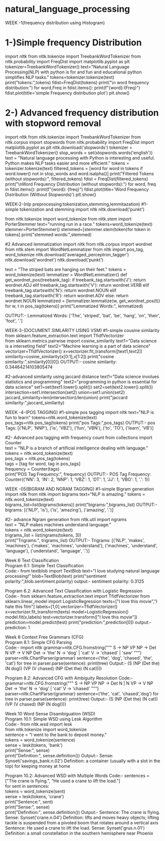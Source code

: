 # natural_language_processing

WEEK -1(frequency distribution using 
Histogram) 


# 1-)Simple frequency Distribution 
import nltk 
from nltk.tokenize import TreebankWordTokenizer 
from nltk.probability import FreqDist 
import matplotlib.pyplot as plt 
tokenizer=TreebankWordTokenizer() 
text="Natural Language Processing(NLP) with python is for and fun and educational python 
simplifies NLP tasks." 
tokens=tokenizer.tokenize(text) 
print("tokens:",tokens) 
fdist=FreqDist(tokens) 
print("\n word frequency distribution:") 
for word,Freq in fdist.items(): 
print(f"{word}:{Freq}") 
fdist.plot(title='simple Frequency distribution plot') 
plt.show() 




# 2-) Advanced frequency distribution with stopword removal 
import nltk 
from nltk.tokenize import TreebankWordTokenizer 
from nltk.corpus import stopwords 
from nltk.probability import FreqDist 
import matplotlib.pyplot as plt 
nltk.download('stopwords') 
tokenizer = TreebankWordTokenizer() 
stop_words = set(stopwords.words('english')) 
text = "Natural language processing with Python is interesting and useful. Python makes NLP 
tasks easier and more efficient." 
tokens = tokenizer.tokenize(text) 
filtered_tokens = [word for word in tokens if word.lower() not in stop_words and word.isalpha()] 
print("Filtered Tokens (without stopwords):", filtered_tokens) 
fdist = FreqDist(filtered_tokens) 
print("\nWord Frequency Distribution (without stopwords):") 
for word, freq in fdist.items(): 
print(f"{word}: {freq}") 
fdist.plot(title='Word Frequency Distribution (Without Stopwords)') 
plt.show() 





 
 
WEEK-2-(nlp 
preprocessing:tokenization,stemming,lemmitazation) 
#1-simple tokenization and stemming 
import nltk 
nltk.download('punkt') 
 
from nltk.tokenize import word_tokenize 
from nltk.stem import PorterStemmer 
text="running run in a race." 
tokens=word_tokenize(text) 
stemmer=PorterStemmer() 
stemmed=[stemmer.stem(token)for token in tokens] 
print("stemmed words:",stemmed) 
 



 
#2 Advanced lemmatization 
import nltk 
from nltk.corpus import wordnet 
from nltk.stem import WordNetLemmatizer 
from nltk import pos_tag, word_tokenize 
nltk.download('averaged_perceptron_tagger') 
nltk.download('wordnet') 
nltk.download('punkt') 
 
text = "The striped bats are hanging on their feet." 
tokens = word_tokenize(text) 
lemmatizer = WordNetLemmatizer() 
def get_wordnet_pos(treebank_tag): 
    if treebank_tag.startswith('J'): 
        return wordnet.ADJ 
    elif treebank_tag.startswith('V'): 
        return wordnet.VERB 
    elif treebank_tag.startswith('N'): 
         return wordnet.NOUN 
    elif treebank_tag.startswith('R'): 
         return wordnet.ADV 
else: 
return wordnet.NOUN 
lemmatized = [lemmatizer.lemmatize(w, get_wordnet_pos(t)) for w, t in 
pos_tag(tokens)] 
print("Lemmatized Words:", lemmatized) 


OUTPUT:- 
Lemmatized Words: ['The', 'striped', 'bat', 'be', 'hang', 'on', 'their', 'foot', '.'] 





WEEK-3-(DOCUMENT SIMLARITY USING VSM) 
#1-simple cousine similarity 
from sklearn.feature_extraction.text import TfidfVectorizer  
from sklearn.metrics.pairwise import cosine_similarity 
text1="Data science is a interseting field" 
text2="Machine learning is a part of data science" 
vectorizer=TfidfVectorizer() 
x=vectorizer.fit_transform([text1,text2]) 
similarity=cosine_similarity(x[0:1],x[1:2]) 
print("cosine similarity:",similarity[0][0]) 
OUTPUT:- 
cosine similarity: 0.34464214103805474 





#2-advanced similarity using jaccard distance 
text1="Data science involues statistics and programming" 
text2="programming in python is essential for data science" 
set1=set(text1.lower().split()) 
set2=set(text2.lower().split()) 
intersection=set1.intersection(set2) 
union=set1.union(set2) 
jaccard_similarity=len(intersection)/len(union) 
print("jaccard similarity:",jaccard_similarity) 





WEEK -4-(POS TAGGING) 
#1-simple pos tagging 
import nltk 
text="NLP is fun to learn" 
tokens=nltk.word_tokenize(text) 
pos_tags=nltk.pos_tag(tokens) 
print("pos Tags:",pos_tags) 
OUTPUT:- 
pos Tags: [('NLP', 'NNP'), ('is', 'VBZ'), ('fun', 'VBN'), ('to', 'TO'), ('learn', 'VB')] 


#2- Advanced pos tagging with frequency count 
from collections import Counter  
text = "NLP is a branch of artificial intelligence dealing with language."  
tokens = nltk.word_tokenize(text)  
pos_tags = nltk.pos_tag(tokens)  
tags = [tag for word, tag in pos_tags]  
frequency = Counter(tags)  
print("POS Tag Frequency:", frequency) 
OUTPUT:- 
POS Tag Frequency: Counter({'NN': 3, 'IN': 2, 'NNP': 1, 'VBZ': 1, 'DT': 1, 'JJ': 1, 'VBG': 1, '.': 1}) 






WEEK -05(BIGRAM AND NGRAM TAGGING) 
#1-simple Bigram generation 
import nltk 
from nltk import bigrams 
text="NLP is amazing." 
tokens = nltk.word_tokenize(text)  
bigrams_list=list(bigrams(tokens)) 
print("bigrams:",bigrams_list) 
OUTPUT:- 
bigrams: [('NLP', 'is'), ('is', 'amazing'), ('amazing', '.')] 




#2- advance Ngram generation 
from nltk.util import ngrams  
text = "NLP makes machines understand language."  
tokens = nltk.word_tokenize(text)  
trigrams_list = list(ngrams(tokens, 3))  
print("Trigrams:", trigrams_list) 
OUTPUT:- 
Trigrams: [('NLP', 'makes', 'machines'), ('makes', 'machines', 'understand'), ('machines', 
'understand', 'language'), ('understand', 'language', '.')]







Week 6 Text Classification  
Program 6.1: Simple Text Classification  
Code:- 
from textblob import TextBlob 
text="I love studying natural language processing!" 
blob=TextBlob(text) 
print("sentiment polarity:",blob.sentiment.polarity) 
output:- 
sentiment polarity: 0.3125 








Program 6.2: Advanced Text Classification with Logistic Regression  
Code:- 
from sklearn.feature_extraction.text import TfidfVectorizer 
from sklearn.linear_model import LogisticRegression 
texts=["I love this movie","I hate this film"] 
labels=[1,0] 
vectorizer=TfidfVectorizer() 
x=vectorizer.fit_transform(texts) 
model=LogisticRegression() 
model.fit(x,labels) 
test=vectorizer.transform(["I love this movie"]) 
prediction=model.predict(test) 
print("prediction:",prediction[0]) 
output:- 
prediction: 1 






Week 8 Context Free Grammars (CFG)  
Program 8.1: Simple CFG Parsing  
Code:- 
import nltk 
grammar=nltk.CFG.fromstring(""" 
S -> NP VP 
NP -> Det N 
VP -> V NP 
Det -> 'the' 
N -> 'dog' | 'cat' 
V -> 'chased' | 'saw' 
""") 
parser=nltk.ChartParser(grammar) 
sentence=('the', 'dog', 'chased', 'the', 'cat') 
for tree in parser.parse(sentence): 
print(tree) 
Output:- 
(S (NP (Det the) (N dog)) (VP (V chased) (NP (Det the) (N cat)))) 






Program 8.2: Advanced CFG with Ambiguity Resolution 
Code:- 
grammar=nltk.CFG.fromstring(""" 
S -> NP VP 
NP -> Det N | N 
VP -> V NP 
Det -> 'the' 
N -> 'dog' | 'cat' 
V -> 'chased' 
""") 
parser=nltk.ChartParser(grammar) 
sentence=('the', 'cat', 'chased','dog') 
for tree in parser.parse(sentence): 
print(tree) 
Output:- 
(S (NP (Det the) (N cat)) (VP (V chased) (NP (N dog))))









Week 10 Word Sense Disambiguation (WSD)  
Program 10.1: Simple WSD using Lesk Algorithm  
Code:- 
from nltk.wsd import lesk  
from nltk.tokenize import word_tokenize  
sentence = "I went to the bank to deposit money."  
tokens = word_tokenize(sentence)  
sense = lesk(tokens, 'bank')  
print("Sense:", sense)  
print("Definition:", sense.definition()) 
Output:- 
Sense: Synset('savings_bank.n.02') 
Definition: a container (usually with a slot in the top) for keeping money at home 




Program 10.2: Advanced WSD with Multiple Words 
Code:- 
sentences = ["The crane is flying.", "He used a crane to lift the load."]  
for sent in sentences:  
tokens = word_tokenize(sent)  
sense = lesk(tokens, 'crane')  
print("Sentence:", sent)  
print("Sense:", sense)  
print("Definition:", sense.definition()) 
Output:- 
Sentence: The crane is flying. 
Sense: Synset('crane.n.04') 
Definition: lifts and moves heavy objects; lifting tackle is suspended from a pivoted boom that 
rotates around a vertical axis 
Sentence: He used a crane to lift the load. 
Sense: Synset('grus.n.01') 
Definition: a small constellation in the southern hemisphere near Phoenix
